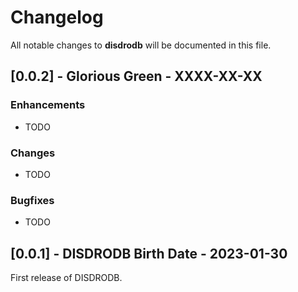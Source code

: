 # Changelog

All notable changes to **disdrodb** will be documented in this file.

## [0.0.2] - Glorious Green - XXXX-XX-XX

### Enhancements
- TODO

### Changes
- TODO

### Bugfixes
- TODO

## [0.0.1] - DISDRODB Birth Date - 2023-01-30

First release of DISDRODB.
